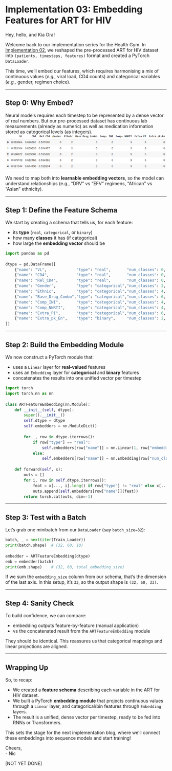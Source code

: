 # Implementation 03: Embedding Features for ART for HIV

Hey, hello, and Kia Ora!

Welcome back to our implementation series for the Health Gym.
In [Implementation 02](https://github.com/NicKuo-ResearchStuff/Health_Gym_AI/tree/main/Blogs/Blogs_Z_Implementation/Implementation02), we reshaped the pre-processed ART for HIV dataset into `(patients, timesteps, features)` format and created a PyTorch `DataLoader`.

This time, we’ll embed our features, which requires harmonising a mix of continuous values (*e.g.,* viral load, CD4 counts) and categorical variables (*e.g.,* gender, regimen choice).

---

## Step 0: Why Embed?

Neural models requires each timestep to be represented by a dense vector of real numbers.
But our pre-processed dataset has continuous lab measurements (already as numeric) as well as medication information stored as categorical levels (as integers).
<img src="ImageStuff/ZFig015_SanityCheck03.png" width="600"/>  

We need to map both into **learnable embedding vectors**, so the model can understand relationships (e.g., “DRV” vs “EFV” regimens, “African” vs “Asian” ethnicity).

---

## Step 1: Define the Feature Schema

We start by creating a schema that tells us, for each feature:

* its **type** (`real`, `categorical`, or `binary`)
* how many **classes** it has (if categorical)
* how large the **embedding vector** should be

```python
import pandas as pd

dtype = pd.DataFrame([
    {"name": "VL",             "type": "real",       "num_classes": 0, "embedding_size": 4},
    {"name": "CD4",            "type": "real",       "num_classes": 0, "embedding_size": 4},
    {"name": "Rel_CD4",        "type": "real",       "num_classes": 0, "embedding_size": 4},
    {"name": "Gender",         "type": "categorical","num_classes": 2, "embedding_size": 2},
    {"name": "Ethnic",         "type": "categorical","num_classes": 4, "embedding_size": 3},
    {"name": "Base_Drug_Combo","type": "categorical","num_classes": 6, "embedding_size": 4},
    {"name": "Comp_INI",       "type": "categorical","num_classes": 4, "embedding_size": 3},
    {"name": "Comp_NNRTI",     "type": "categorical","num_classes": 4, "embedding_size": 3},
    {"name": "Extra_PI",       "type": "categorical","num_classes": 6, "embedding_size": 4},
    {"name": "Extra_pk_En",    "type": "binary",     "num_classes": 2, "embedding_size": 2}
])
```

---

## Step 2: Build the Embedding Module

We now construct a PyTorch module that:

* uses a `Linear` layer for **real-valued** features
* uses an `Embedding` layer for **categorical** and **binary** features
* concatenates the results into one unified vector per timestep

```python
import torch
import torch.nn as nn

class ARTFeatureEmbedding(nn.Module):
    def __init__(self, dtype):
        super().__init__()
        self.dtype = dtype
        self.embedders = nn.ModuleDict()

        for _, row in dtype.iterrows():
            if row["type"] == "real":
                self.embedders[row["name"]] = nn.Linear(1, row["embedding_size"])
            else:
                self.embedders[row["name"]] = nn.Embedding(row["num_classes"], row["embedding_size"])

    def forward(self, x):
        outs = []
        for i, row in self.dtype.iterrows():
            feat = x[..., i].long() if row["type"] != "real" else x[..., i].unsqueeze(-1).float()
            outs.append(self.embedders[row["name"]](feat))
        return torch.cat(outs, dim=-1)
```

---

## Step 3: Test with a Batch

Let’s grab one minibatch from our `DataLoader` (say `batch_size=32`):

```python
batch, _ = next(iter(Train_Loader))
print(batch.shape)  # (32, 60, 10)

embedder = ARTFeatureEmbedding(dtype)
emb = embedder(batch)
print(emb.shape)    # (32, 60, total_embedding_size)
```

If we sum the `embedding_size` column from our schema, that’s the dimension of the last axis.
In this setup, it’s `33`, so the output shape is `(32, 60, 33)`.

---

## Step 4: Sanity Check

To build confidence, we can compare:

* embedding outputs feature-by-feature (manual application)
* vs the concatenated result from the `ARTFeatureEmbedding` module

They should be identical. This reassures us that categorical mappings and linear projections are aligned.

---

## Wrapping Up

So, to recap:

* We created a **feature schema** describing each variable in the ART for HIV dataset.
* We built a PyTorch **embedding module** that projects continuous values through a `Linear` layer, and categorical/bin features through `Embedding` layers.
* The result is a unified, dense vector per timestep, ready to be fed into RNNs or Transformers.

This sets the stage for the next implementation blog, where we’ll connect these embeddings into sequence models and start training!

Cheers,</br>
\- Nic

[NOT YET DONE]
